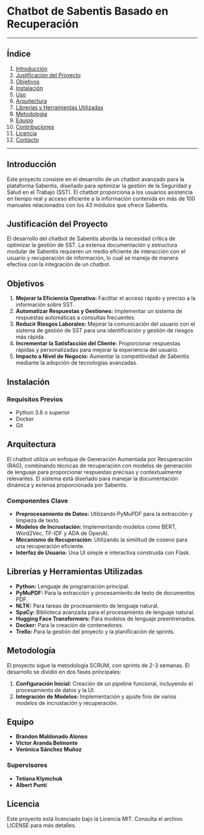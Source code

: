 # Chatbot de Sabentis Basado en Recuperación

---

## Índice

1. [Introducción](#introducción)
2. [Justificación del Proyecto](#justificación-del-proyecto)
3. [Objetivos](#objetivos)
4. [Instalación](#instalación)
5. [Uso](#uso)
6. [Arquitectura](#arquitectura)
7. [Librerías y Herramientas Utilizadas](#librerías-y-herramientas-utilizadas)
8. [Metodología](#metodología)
9. [Equipo](#equipo)
10. [Contribuciones](#contribuciones)
11. [Licencia](#licencia)
12. [Contacto](#contacto)

---

## Introducción

Este proyecto consiste en el desarrollo de un chatbot avanzado para la plataforma Sabentis, diseñado para optimizar la gestión de la Seguridad y Salud en el Trabajo (SST). El chatbot proporciona a los usuarios asistencia en tiempo real y acceso eficiente a la información contenida en más de 100 manuales relacionados con los 43 módulos que ofrece Sabentis.

## Justificación del Proyecto

El desarrollo del chatbot de Sabentis aborda la necesidad crítica de optimizar la gestión de SST. La extensa documentación y estructura modular de Sabentis requieren un medio eficiente de interacción con el usuario y recuperación de información, lo cual se maneja de manera efectiva con la integración de un chatbot.

## Objetivos

1. **Mejorar la Eficiencia Operativa:** Facilitar el acceso rápido y preciso a la información sobre SST.
2. **Automatizar Respuestas y Gestiones:** Implementar un sistema de respuestas automáticas a consultas frecuentes.
3. **Reducir Riesgos Laborales:** Mejorar la comunicación del usuario con el sistema de gestión de SST para una identificación y gestión de riesgos más rápida.
4. **Incrementar la Satisfacción del Cliente:** Proporcionar respuestas rápidas y personalizadas para mejorar la experiencia del usuario.
5. **Impacto a Nivel de Negocio:** Aumentar la competitividad de Sabentis mediante la adopción de tecnologías avanzadas.

## Instalación

### Requisitos Previos

- Python 3.8 o superior
- Docker
- Git

## Arquitectura

El chatbot utiliza un enfoque de Generación Aumentada por Recuperación (RAG), combinando técnicas de recuperación con modelos de generación de lenguaje para proporcionar respuestas precisas y contextualmente relevantes. El sistema está diseñado para manejar la documentación dinámica y extensa proporcionada por Sabentis.

### Componentes Clave

- **Preprocesamiento de Datos:** Utilizando PyMuPDF para la extracción y limpieza de texto.
- **Modelos de Incrustación:** Implementando modelos como BERT, Word2Vec, TF-IDF y ADA de OpenAI.
- **Mecanismo de Recuperación:** Utilizando la similitud de coseno para una recuperación eficiente.
- **Interfaz de Usuario:** Una UI simple e interactiva construida con Flask.

## Librerías y Herramientas Utilizadas

- **Python:** Lenguaje de programación principal.
- **PyMuPDF:** Para la extracción y procesamiento de texto de documentos PDF.
- **NLTK:** Para tareas de procesamiento de lenguaje natural.
- **SpaCy:** Biblioteca avanzada para el procesamiento de lenguaje natural.
- **Hugging Face Transformers:** Para modelos de lenguaje preentrenados.
- **Docker:** Para la creación de contenedores.
- **Trello:** Para la gestión del proyecto y la planificación de sprints.

## Metodología

El proyecto sigue la metodología SCRUM, con sprints de 2-3 semanas. El desarrollo se dividió en dos fases principales:

1. **Configuración Inicial:** Creación de un pipeline funcional, incluyendo el procesamiento de datos y la UI.
2. **Integración de Modelos:** Implementación y ajuste fino de varios modelos de incrustación y recuperación.

## Equipo

- **Brandon Maldonado Alonso**
- **Victor Aranda Belmonte**
- **Verónica Sánchez Muñoz**

### Supervisores

- **Tetiana Klymchuk**
- **Albert Puntí**


## Licencia

Este proyecto está licenciado bajo la Licencia MIT. Consulta el archivo LICENSE para más detalles.
